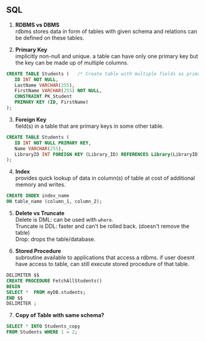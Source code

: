 ## SQL

1. **RDBMS vs DBMS** <br>
rdbms stores data in form of tables with given schema and relations can be defined on these tables. 

2. **Primary Key** <br>
implicitly non-null and unique. a table can have only one primary key but the key can be made up of multiple columns.
```sql
CREATE TABLE Students (   /* Create table with multiple fields as primary key */
   ID INT NOT NULL,
   LastName VARCHAR(255),
   FirstName VARCHAR(255) NOT NULL,
   CONSTRAINT PK_Student
   PRIMARY KEY (ID, FirstName)
);
```

3. **Foreign Key** <br>
field(s) in a table that are primary keys in some other table. 
```sql
CREATE TABLE Students (
   ID INT NOT NULL PRIMARY KEY,
   Name VARCHAR(255),
   LibraryID INT FOREIGN KEY (Library_ID) REFERENCES Library(LibraryID)
);
```

4. **Index** <br>
provides quick lookup of data in column(s) of table at cost of additional memory and writes. 
```sql
CREATE INDEX index_name
ON table_name (column_1, column_2);
```

5. **Delete vs Truncate** <br>
Delete is DML: can be used with ```where```. <br>
Truncate is DDL: faster and can't be rolled back. (doesn't remove the table) <br>
Drop: drops the table/database. 

6. **Stored Procedure** <br>
subroutine available to applications that access a rdbms. if user doesnt have access to table, can still execute stored procedure of that table. 
```sql
DELIMITER $$
CREATE PROCEDURE FetchAllStudents()
BEGIN
SELECT *  FROM myDB.students;
END $$
DELIMITER ;
```



7. **Copy of Table with same schema?** <br>
```sql
SELECT * INTO Students_copy
FROM Students WHERE 1 = 2;
```